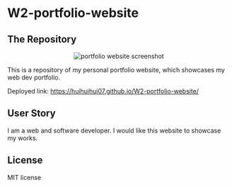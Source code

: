 # W2-portfolio-website

## The Repository

<p align="center">
<img alt="portfolio website screenshot" src="./W2-portfolio-website/images/Hui-FENG-Web-Developer.png">
</p>

This is a repository of my personal portfolio website, which showcases my web dev portfolio.

Deployed link: https://huihuihui07.github.io/W2-portfolio-website/

## User Story

I am a web and software developer. I would like this website to showcase my works.

## License

MIT license

